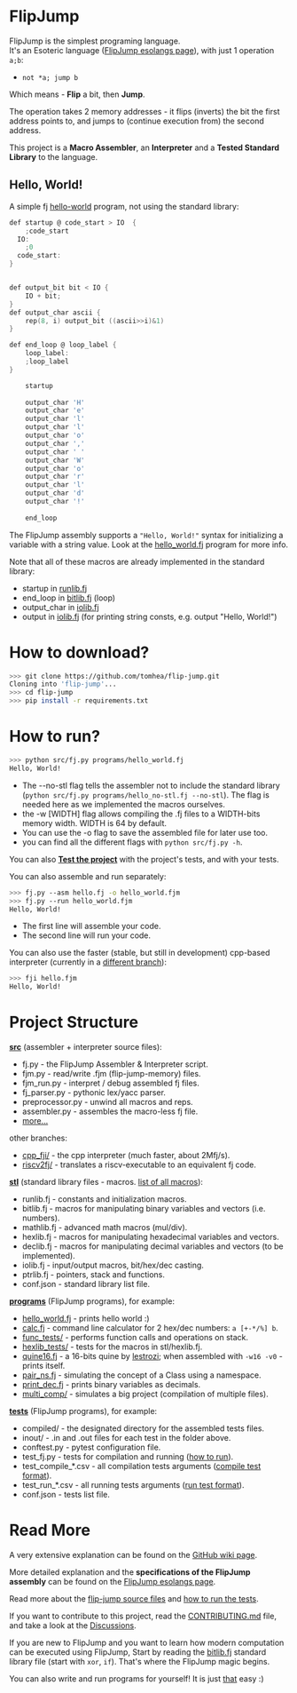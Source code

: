 # FlipJump

FlipJump is the simplest programing language.<br>
It's an Esoteric language ([FlipJump esolangs page](https://esolangs.org/wiki/FlipJump)), with just 1 operation `a;b`:  
- `not *a; jump b`

Which means - **Flip** a bit, then **Jump**.

The operation takes 2 memory addresses - it flips (inverts) the bit the first address points to, and jumps to (continue execution from) the second address.  

This project is a **Macro Assembler**, an **Interpreter** and a **Tested Standard Library** to the language.

## Hello, World!

A simple fj [hello-world](programs/print_tests/hello_no-stl.fj) program, not using the standard library:

```c
def startup @ code_start > IO  {
    ;code_start
  IO:
    ;0
  code_start:
}


def output_bit bit < IO {
    IO + bit;
}
def output_char ascii {
    rep(8, i) output_bit ((ascii>>i)&1)
}

def end_loop @ loop_label {
    loop_label:
    ;loop_label
}

    startup
    
    output_char 'H'
    output_char 'e'
    output_char 'l'
    output_char 'l'
    output_char 'o'
    output_char ','
    output_char ' '
    output_char 'W'
    output_char 'o'
    output_char 'r'
    output_char 'l'
    output_char 'd'
    output_char '!'
    
    end_loop

```

The FlipJump assembly supports a ```"Hello, World!"``` syntax for initializing a variable with a string value.
Look at the [hello_world.fj](programs/print_tests/hello_world.fj) program for more info.

Note that all of these macros are already implemented in the standard library:
- startup      in [runlib.fj](stl/runlib.fj)
- end_loop     in [bitlib.fj](stl/bitlib.fj) (loop)
- output_char  in [iolib.fj](stl/iolib.fj)
- output       in [iolib.fj](stl/iolib.fj)  (for printing string consts, e.g. output "Hello, World!")

# How to download?

```bash
>>> git clone https://github.com/tomhea/flip-jump.git
Cloning into 'flip-jump'...
>>> cd flip-jump
>>> pip install -r requirements.txt
```

# How to run?

```bash
>>> python src/fj.py programs/hello_world.fj
Hello, World!
```
  - The --no-stl flag tells the assembler not to include the standard library (`python src/fj.py programs/hello_no-stl.fj --no-stl`). The flag is needed here as we implemented the macros ourselves.
  - the -w [WIDTH] flag allows compiling the .fj files to a WIDTH-bits memory width. WIDTH is 64 by default.
  - You can use the -o flag to save the assembled file for later use too.
  - you can find all the different flags with `python src/fj.py -h`.

You can also **[Test the project](tests/README.md)** with the project's tests, and with your tests.

You can also assemble and run separately:

```bash
>>> fj.py --asm hello.fj -o hello_world.fjm
>>> fj.py --run hello_world.fjm
Hello, World!
```

- The first line will assemble your code.
- The second line will run your code.

You can also use the faster (stable, but still in development) cpp-based interpreter (currently in a [different branch](https://github.com/tomhea/flip-jump/tree/cpp-interpreter/src/cpp_fji)):

```bash
>>> fji hello.fjm
Hello, World!
```


# Project Structure

**[src](src/README.md)** (assembler + interpreter source files):
  - fj.py           - the FlipJump Assembler & Interpreter script.
  - fjm.py          - read/write .fjm (flip-jump-memory) files.
  - fjm_run.py      - interpret / debug assembled fj files.
  - fj_parser.py    - pythonic lex/yacc parser.
  - preprocessor.py - unwind all macros and reps.
  - assembler.py    - assembles the macro-less fj file.
  - [more...](src/README.md)

other branches:
  - [cpp_fji/](https://github.com/tomhea/flip-jump/tree/cpp-interpreter/src/cpp_fji)        - the cpp interpreter (much faster, about 2Mfj/s).
  - [riscv2fj/](https://github.com/tomhea/flip-jump/tree/riscv2fj/src/riscv2fj)             - translates a riscv-executable to an equivalent fj code.

**[stl](stl)** (standard library files - macros. [list of all macros](https://esolangs.org/wiki/FlipJump#The_Standard_Library)):
  - runlib.fj   - constants and initialization macros.
  - bitlib.fj   - macros for manipulating binary variables and vectors (i.e. numbers).
  - mathlib.fj  - advanced math macros (mul/div).
  - hexlib.fj   - macros for manipulating hexadecimal variables and vectors.
  - declib.fj   - macros for manipulating decimal variables and vectors (to be implemented).
  - iolib.fj    - input/output macros, bit/hex/dec casting.
  - ptrlib.fj   - pointers, stack and functions.
  - conf.json   - standard library list file.

**[programs](programs)** (FlipJump programs), for example:
  - [hello_world.fj](programs/print_tests/hello_world.fj)  - prints hello world :)
  - [calc.fj](programs/calc.fj)     - command line calculator for 2 hex/dec numbers: ```a [+-*/%] b```.
  - [func_tests/](programs/func_tests)     - performs function calls and operations on stack.
  - [hexlib_tests/](programs/hexlib_tests)   - tests for the macros in stl/hexlib.fj.
  - [quine16.fj](programs/quine16.fj)  - a 16-bits quine by [lestrozi](https://github.com/lestrozi); when assembled with `-w16 -v0` - prints itself.
  - [pair_ns.fj](programs/concept_checks/pair_ns.fj)  - simulating the concept of a Class using a namespace.
  - [print_dec.fj](programs/print_tests/print_dec.fj)    - prints binary variables as decimals.
  - [multi_comp/](programs/multi_comp) - simulates a big project (compilation of multiple files).

**[tests](tests/README.md)** (FlipJump programs), for example:
  - compiled/   - the designated directory for the assembled tests files.
  - inout/      - .in and .out files for each test in the folder above.
  - conftest.py - pytest configuration file.
  - test_fj.py  - tests for compilation and running ([how to run](tests/README.md#run-the-tests)).
  - test_compile_*.csv  - all compilation tests arguments ([compile test format](tests/README.md#compile-csvs-format)).
  - test_run_*.csv      - all running tests arguments ([run test format](tests/README.md#run-csvs-format)).
  - conf.json   - tests list file.


# Read More

A very extensive explanation can be found on the [GitHub wiki page](https://github.com/tomhea/flip-jump/wiki/Learn-FlipJump).

More detailed explanation and the **specifications of the FlipJump assembly** can be found on the [FlipJump esolangs page](https://esolangs.org/wiki/FlipJump).

Read more about the [flip-jump source files](src/README.md) and [how to run the tests](tests/README.md). 

If you want to contribute to this project, read the [CONTRIBUTING.md](CONTRIBUTING.md) file, and take a look at the [Discussions](https://github.com/tomhea/flip-jump/discussions/148).

If you are new to FlipJump and you want to learn how modern computation can be executed using FlipJump, Start by reading the [bitlib.fj](stl/bitlib.fj) standard library file (start with `xor`, `if`). That's where the FlipJump magic begins.

You can also write and run programs for yourself! It is just [that](README.md#how-to-run) easy :)

